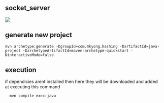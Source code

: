 ## socket_server
<div>
  <img src="https://img.shields.io/github/languages/code-size/nahuelmol/socket_server"/>
</div>

## generate new project
```
mvn archetype:generate -DgroupId=com.mkyong.hashing -DartifactId=java-project -DarchetypeArtifactId=maven-archetype-quickstart -DinteractiveMode=false
```
## execution
if dependicies arent installed then here they will be downloaded and added at executing this command

```
  mvn compile exec:java
```
